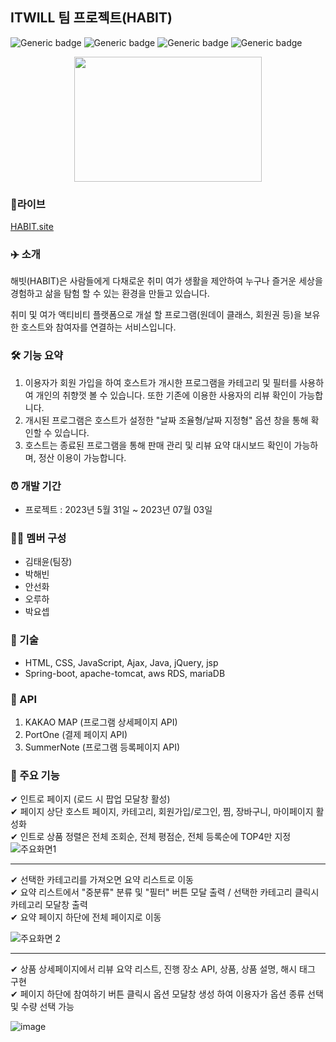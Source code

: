 ## ITWILL 팀 프로젝트(HABIT)
![Generic badge](https://img.shields.io/badge/jstl-1.2-yellowgreen.svg) ![Generic badge](https://img.shields.io/badge/apacheTomcat-9.0.58-green.svg) ![Generic badge](https://img.shields.io/badge/mariaDB-10.6.14-orange.svg) ![Generic badge](https://img.shields.io/badge/springBoot-2.7.5-blue.svg)

<p align="center"><img src="https://github.com/uneezone/habit/assets/76038673/e2305126-7520-4f45-ad8d-1e6c7e8f1164" height="200px" width="300px"></p>



### 🔗라이브
[HABIT.site](http://43.201.111.116:8080/) 

### ✈️ 소개
해빗(HABIT)은 사람들에게 다채로운 취미 여가 생활을 제안하여 누구나 즐거운 세상을
경험하고 삶을 탐험 할 수 있는 환경을 만들고 있습니다.

취미 및 여가 액티비티 플랫폼으로 개설 할 프로그램(원데이 클래스, 회원권 등)을
보유한 호스트와 참여자를 연결하는 서비스입니다.

### 🛠 기능 요약
1. 이용자가 회원 가입을 하여 호스트가 개시한 프로그램을 카테고리 및 필터를 사용하여 개인의 취향껏 볼 수 있습니다. 또한 기존에 이용한 사용자의 리뷰 확인이 가능합니다.
2. 개시된 프로그램은 호스트가 설정한 "날짜 조율형/날짜 지정형" 옵션 창을 통해 확인할 수 있습니다.
3. 호스트는 종료된 프로그램을 통해 판매 관리 및 리뷰 요약 대시보드 확인이 가능하며, 정산 이용이 가능합니다.

### ⏰ 개발 기간
- 프로젝트 : 2023년 5월 31일 ~ 2023년 07월 03일

### 👩‍💻 멤버 구성
- 김태윤(팀장)
- 박해빈
- 안선화
- 오루하
- 박요셉

### 📌 기술 
- HTML, CSS, JavaScript, Ajax, Java, jQuery, jsp
- Spring-boot, apache-tomcat, aws RDS, mariaDB

### 📌 API
1. KAKAO MAP (프로그램 상세페이지 API)
2. PortOne (결제 페이지 API)
3. SummerNote (프로그램 등록페이지 API)

### 📌 주요 기능 
✔ 인트로 페이지 (로드 시 팝업 모달창 활성)
<br>
✔ 페이지 상단 호스트 페이지, 카테고리, 회원가입/로그인, 찜, 장바구니, 마이페이지 활성화
<br>
✔ 인트로 상품 정렬은 전체 조회순, 전체 평점순, 전체 등록순에 TOP4만 지정
<br>
![주요화면1](https://github.com/uneezone/habit/assets/76038673/a4250aac-5cf3-46d5-b3ab-00a7736563b9)

<hr>
✔ 선택한 카테고리를 가져오면 요약 리스트로 이동
<br>
✔ 요약 리스트에서 "중분류" 분류 및 "필터" 버튼 모달 출력 / 선택한 카테고리 클릭시 카테고리 모달창 출력
<br>
✔ 요약 페이지 하단에 전체 페이지로 이동
<br>

![주요화면 2](https://github.com/uneezone/habit/assets/76038673/56e2f5e9-3935-41fe-9561-a442f504fcbc)

<hr>
✔ 상품 상세페이지에서 리뷰 요약 리스트, 진행 장소 API, 상품, 상품 설명, 해시 태그 구현
<br>
✔ 페이지 하단에 참여하기 버튼 클릭시 옵션 모달창 생성 하여 이용자가 옵션 종류 선택 및 수량 선택 가능
<br>

![image](https://github.com/uneezone/habit/assets/76038673/731944b3-1e8c-4344-bd44-7834fc377573)

